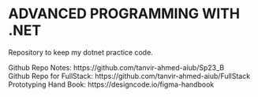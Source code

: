 # ADVANCED PROGRAMMING WITH .NET
Repository to keep my dotnet practice code.
<br>
<div>
Github Repo Notes: https://github.com/tanvir-ahmed-aiub/Sp23_B
</div>
<div>
Github Repo for FullStack: https://github.com/tanvir-ahmed-aiub/FullStack
</div>
<div>
Prototyping Hand Book: https://designcode.io/figma-handbook
</div>
